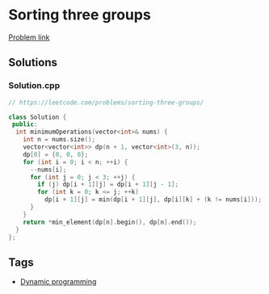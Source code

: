 # Sorting three groups

[Problem link](https://leetcode.com/problems/sorting-three-groups/)

## Solutions


### Solution.cpp
```cpp
// https://leetcode.com/problems/sorting-three-groups/

class Solution {
 public:
  int minimumOperations(vector<int>& nums) {
    int n = nums.size();
    vector<vector<int>> dp(n + 1, vector<int>(3, n));
    dp[0] = {0, 0, 0};
    for (int i = 0; i < n; ++i) {
      --nums[i];
      for (int j = 0; j < 3; ++j) {
        if (j) dp[i + 1][j] = dp[i + 1][j - 1];
        for (int k = 0; k <= j; ++k)
          dp[i + 1][j] = min(dp[i + 1][j], dp[i][k] + (k != nums[i]));
      }
    }
    return *min_element(dp[n].begin(), dp[n].end());
  }
};
```
## Tags

* [Dynamic programming](/Collections/dynamic-programming.md#dynamic-programming)
